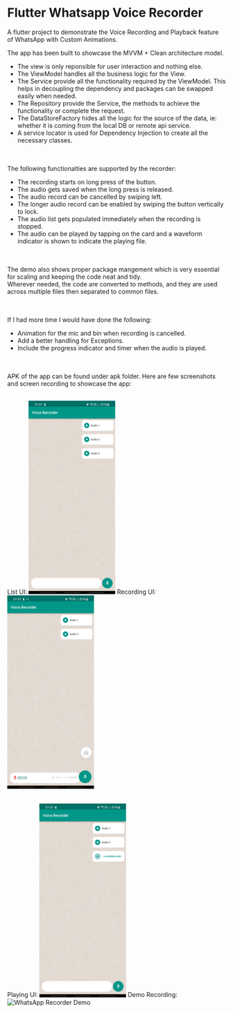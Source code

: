 # Flutter Whatsapp Voice Recorder

A flutter project to demonstrate the Voice Recording and Playback feature of WhatsApp with Custom Animations.

The app has been built to showcase the MVVM + Clean architecture model.<br>
<ul>
<li>The view is only reponsible for user interaction and nothing else.</li>
<li>The ViewModel handles all the business logic for the View.</li>
<li>The Service provide all the functionality required by the ViewModel. This helps in decoupling the dependency and packages can be swapped easily when needed.</li>
<li>The Repository provide the Service, the methods to achieve the functionality or complete the request.</li>
<li>The DataStoreFactory hides all the logic for the source of the data, ie: whether it is coming from the local DB or remote api service.</li>
<li>A service locator is used for Dependency Injection to create all the necessary classes.</li>
</ul>

<br><br>
The following functionalties are supported by the recorder:
<ul>
<li>The recording starts on long press of the button.</li>
<li>The audio gets saved when the long press is released.</li>
<li>The audio record can be cancelled by swiping left.</li>
<li>The longer audio record can be enabled by swiping the button vertically to lock.</li>
<li>The audio list gets populated immediately when the recording is stopped.</li>
<li>The audio can be played by tapping on the card and a waveform indicator is shown to indicate the playing file.</li>
</ul>


<br><br>
The demo also shows proper package mangement which is very essential for scaling and keeping the code neat and tidy.<br>
Wherever needed, the code are converted to methods, and they are used across multiple files then separated to common files.<br>

<br><br>
If I had more time I would have done the following:<br>
<ul>
  <li>Animation for the mic and bin when recording is cancelled.</li>
  <li>Add a better handling for Exceptions.</li>
  <li>Include the progress indicator and timer when the audio is played.</li>
</ul>

<br><br>
APK of the app can be found under apk folder. Here are few screenshots and screen recording to showcase the app:
<br><br>

List UI:
<img src="screenshots_and_recordings/list-ui.jpg" alt="WhatsApp Recorder List" width="200"/>
Recording UI:
<img src="screenshots_and_recordings/recording-ui.jpg" alt="WhatsApp Recorder Recording UI" width="200"/>
<br><br>

Playing UI:
<img src="screenshots_and_recordings/playing-ui.jpg" alt="WhatsApp Recorder Playing UI" width="200"/>
Demo Recording:
<img src="screenshots_and_recordings/app-demo.gif" alt="WhatsApp Recorder Demo" width="200"/>